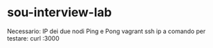 # sou-interview-lab
Necessario:
IP dei due nodi Ping e Pong
    vagrant ssh <Ping o Pong>
    ip a
comando per testare:
    curl <ip Ping o Pong>:3000